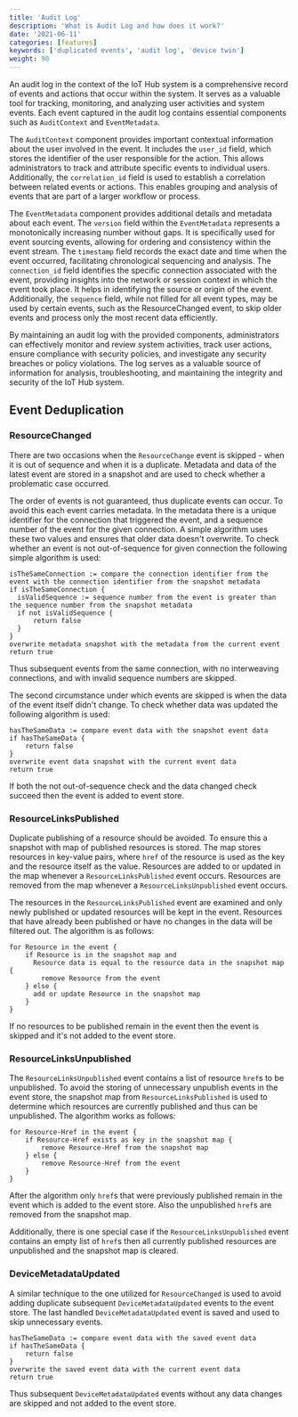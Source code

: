 ```yaml
---
title: 'Audit Log'
description: 'What is Audit Log and how does it work?'
date: '2021-06-11'
categories: [features]
keywords: ['duplicated events', 'audit log', 'device twin']
weight: 90
---
```


An audit log in the context of the IoT Hub system is a comprehensive record of events and actions that occur within the system. It serves as a valuable tool for tracking, monitoring, and analyzing user activities and system events. Each event captured in the audit log contains essential components such as `AuditContext` and `EventMetadata`.

The `AuditContext` component provides important contextual information about the user involved in the event. It includes the `user_id` field, which stores the identifier of the user responsible for the action. This allows administrators to track and attribute specific events to individual users. Additionally, the `correlation_id` field is used to establish a correlation between related events or actions. This enables grouping and analysis of events that are part of a larger workflow or process.

The `EventMetadata` component provides additional details and metadata about each event. The `version` field within the `EventMetadata` represents a monotonically increasing number without gaps. It is specifically used for event sourcing events, allowing for ordering and consistency within the event stream. The `timestamp` field records the exact date and time when the event occurred, facilitating chronological sequencing and analysis. The `connection_id` field identifies the specific connection associated with the event, providing insights into the network or session context in which the event took place. It helps in identifying the source or origin of the event. Additionally, the `sequence` field, while not filled for all event types, may be used by certain events, such as the ResourceChanged event, to skip older events and process only the most recent data efficiently.

By maintaining an audit log with the provided components, administrators can effectively monitor and review system activities, track user actions, ensure compliance with security policies, and investigate any security breaches or policy violations. The log serves as a valuable source of information for analysis, troubleshooting, and maintaining the integrity and security of the IoT Hub system.

## Event Deduplication

### ResourceChanged

There are two occasions when the `ResourceChange` event is skipped - when it is out of sequence and when it is a duplicate. Metadata and data of the latest event are stored in a snapshot and are used to check whether a problematic case occurred.

The order of events is not guaranteed, thus duplicate events can occur. To avoid this each event carries metadata. In the metadata there is a unique identifier for the connection that triggered the event, and a sequence number of the event for the given connection. A simple algorithm uses these two values and ensures that older data doesn't overwrite. To check whether an event is not out-of-sequence for given connection the following simple algorithm is used:

```pseudocode
isTheSameConnection := compare the connection identifier from the event with the connection identifier from the snapshot metadata
if isTheSameConnection {
  isValidSequence := sequence number from the event is greater than the sequence number from the snapshot metadata
  if not isValidSequence {
      return false
  }
}
overwrite metadata snapshot with the metadata from the current event
return true
```

Thus subsequent events from the same connection, with no interweaving connections, and with invalid sequence numbers are skipped.

The second circumstance under which events are skipped is when the data of the event itself didn't change. To check whether data was updated the following algorithm is used:

```pseudocode
hasTheSameData := compare event data with the snapshot event data
if hasTheSameData {
    return false
}
overwrite event data snapshot with the current event data
return true
```

If both the not out-of-sequence check and the data changed check succeed then the event is added to event store.

### ResourceLinksPublished

Duplicate publishing of a resource should be avoided. To ensure this a snapshot with map of published resources is stored. The map stores resources in key-value pairs, where `href` of the resource is used as the key and the resource itself as the value. Resources are added to or updated in the map whenever a `ResourceLinksPublished` event occurs. Resources are removed from the map whenever a `ResourceLinksUnpublished` event occurs.

The resources in the `ResourceLinksPublished` event are examined and only newly published or updated resources will be kept in the event. Resources that have already been published or have no changes in the data will be filtered out. The algorithm is as follows:

```pseudocode
for Resource in the event {
    if Resource is in the snapshot map and
      Resource data is equal to the resource data in the snapshot map {
        remove Resource from the event
    } else {
      add or update Resource in the snapshot map
    }
}
```

If no resources to be published remain in the event then the event is skipped and it's not added to the event store.

### ResourceLinksUnpublished

The `ResourceLinksUnpublished` event contains a list of resource `href`s to be unpublished. To avoid the storing of unnecessary unpublish events in the event store, the snapshot map from `ResourceLinksPublished` is used to determine which resources are currently published and thus can be unpublished. The algorithm works as follows:

```pseudocode
for Resource-Href in the event {
    if Resource-Href exists as key in the snapshot map {
        remove Resource-Href from the snapshot map
    } else {
        remove Resource-Href from the event
    }
}
```

After the algorithm only `href`s that were previously published remain in the event which is added to the event store. Also the unpublished `href`s are removed from the snapshot map.

Additionally, there is one special case if the `ResourceLinksUnpublished` event contains an empty list of `href`s then all currently published resources are unpublished and the snapshot map is cleared.

### DeviceMetadataUpdated

A similar technique to the one utilized for `ResourceChanged` is used to avoid adding duplicate subsequent `DeviceMetadataUpdated` events to the event store. The last handled `DeviceMetadataUpdated` event is saved and used to skip unnecessary events.

```pseudocode
hasTheSameData := compare event data with the saved event data
if hasTheSameData {
    return false
}
overwrite the saved event data with the current event data
return true
```

Thus subsequent `DeviceMetadataUpdated` events without any data changes are skipped and not added to the event store.

